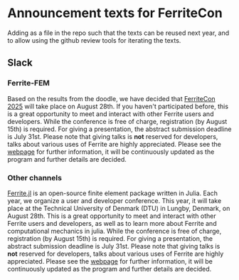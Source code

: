 # Announcement texts for FerriteCon
Adding as a file in the repo such that the texts can be reused next year, and to allow using the github review tools for iterating the texts. 

## Slack

### Ferrite-FEM
Based on the results from the doodle, we have decided that [FerriteCon 2025](https://ferrite-fem.github.io/FerriteCon) will take place
on August 28th. If you haven't participated before, this is a great opportunity to meet and interact with other Ferrite users and developers. 
While the conference is free of charge, registration (by August 15th) is required. For giving a presentation, the abstract submission deadline 
is July 31st. Please note that giving talks is **not** reserved for developers, talks about various uses of Ferrite are highly appreciated. 
Please see the [webpage](https://ferrite-fem.github.io/FerriteCon) for further information, it will be continuously updated as the program 
and further details are decided.

### Other channels
[Ferrite.jl](https://ferrite-fem.github.io/Ferrite.jl/stable/) is an open-source finite element package written in Julia.
Each year, we organize a user and developer conference. 
This year, it will take place at the Technical University of Denmark (DTU) in Lungby, Denmark, on August 28th.
This is a great opportunity to meet and interact with other Ferrite users and developers, as well as to learn more about Ferrite and computational mechanics 
in julia. While the conference is free of charge, registration (by August 15th) is required. For giving a presentation, the abstract submission deadline 
is July 31st. Please note that giving talks is **not** reserved for developers, talks about various uses of Ferrite are highly appreciated. 
Please see the [webpage](https://ferrite-fem.github.io/FerriteCon) for further information, it will be continuously updated as the program 
and further details are decided.
